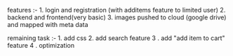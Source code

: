 features :- 1. login and registration (with additems feature to limited user)
            2. backend and frontend(very basic)
            3. images pushed to cloud (google drive) and mapped with meta data 

remaining task :- 1. add css
                  2. add search feature
                  3 . add "add item to cart" feature
                  4 . optimization